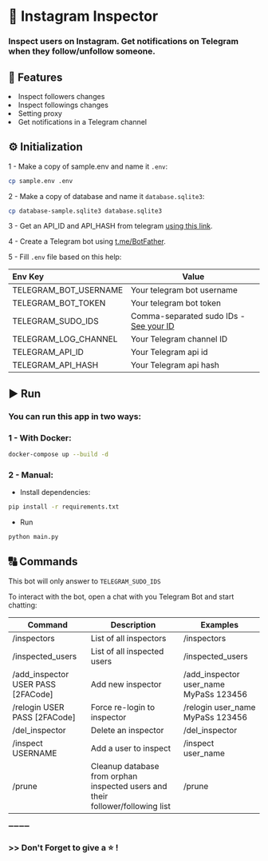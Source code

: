 # 🤖 Instagram Inspector
### Inspect users on Instagram. Get notifications on Telegram when they follow/unfollow someone.

## 📍 Features
<li>Inspect followers changes</li>
<li>Inspect followings changes</li>
<li>Setting proxy</li>
<li>Get notifications in a Telegram channel</li>

## ⚙️ Initialization
1 - Make a copy of sample.env and name it `.env`:
```bash
cp sample.env .env
```

2 - Make a copy of database and name it `database.sqlite3`:
```bash
cp database-sample.sqlite3 database.sqlite3
```
3 - Get an API_ID and API_HASH from telegram [using this link](https://core.telegram.org/api/obtaining_api_id).

4 - Create a Telegram bot using [t.me/BotFather](https://t.me/BotFather).

5 - Fill `.env` file based on this help:

| Env Key               | Value                                                              |
|:----------------------|--------------------------------------------------------------------|
| TELEGRAM_BOT_USERNAME | Your telegram bot username                                         |
| TELEGRAM_BOT_TOKEN    | Your telegram bot token                                            |
| TELEGRAM_SUDO_IDS     | Comma-separated sudo IDs - [See your ID](https://t.me/userinfobot) |
| TELEGRAM_LOG_CHANNEL  | Your Telegram channel ID                                           |
| TELEGRAM_API_ID       | Your Telegram api id                                               |
| TELEGRAM_API_HASH     | Your Telegram api hash                                             |

## ▶️ Run
### You can run this app in two ways:

### 1 - With Docker:
```bash
docker-compose up --build -d
```
### 2 - Manual:
- Install dependencies:
```bash
pip install -r requirements.txt
```
- Run
```bash
python main.py
```

## 🔠 Commands
This bot will only answer to `TELEGRAM_SUDO_IDS`

To interact with the bot, open a chat with you Telegram Bot and start chatting:

| Command 	                          | Description 	                                                                  | Examples 	                             |
|------------------------------------|--------------------------------------------------------------------------------|----------------------------------------|
| /inspectors                        | List of all inspectors                                                         | /inspectors                            |
| /inspected_users                   | List of all inspected users                                                    | /inspected_users                       |
| /add_inspector USER PASS [2FACode] | Add new inspector                                                              | /add_inspector user_name MyPaSs 123456 |
| /relogin USER PASS [2FACode]       | Force re-login to inspector                                                    | /relogin user_name MyPaSs 123456       |                             |                                        |
| /del_inspector                     | Delete an inspector                                                            | /del_inspector                         |
| /inspect USERNAME                  | Add a user to inspect                                                          | /inspect user_name                     |
| /prune                             | Cleanup database from orphan inspected users and their follower/following list | /prune                                 |

➖➖➖➖
### \>> Don't Forget to give a ⭐️ !